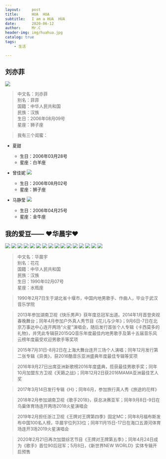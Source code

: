 ```yaml
---
layout:     post
title:      HUA  HUA 
subtitle:   I am a HUA  HUA 
date:       2020-06-12
author:     Mr.C
header-img: img/huahua.jpg
catalog: true
tags:
    - 生活

---
```



## 刘亦菲
![](http://www.c-blog.cc/img/liu.jpg)
> 中文名：刘亦菲 </br> 
别名：菲菲 </br> 
国籍：中华人民共和国 </br> 
民族：汉族 </br> 
生日：2006年08月09号 </br> 
星座：狮子座 </br> 

> 我有三个闺蜜：

- 夏甜
    - 生日：2006年03月28号
    - 星座：白羊座


- 曾佳妮
![](http://www.c-blog.cc/img/zeng.jpg)
    - 生日：2006年08月02号
    - 星座：狮子座


- 马静莹
![](http://www.c-blog.cc/img/ma.jpg)
    - 生日：2006年04月25号
    - 星座：金牛座

## 我的爱豆—— ♥华晨宇♥
![](http://www.c-blog.cc/img/huahua.jpg)
![](http://www.c-blog.cc/img/huahua1.jpg)
![](http://www.c-blog.cc/img/huahua2.jpg)
![](http://www.c-blog.cc/img/huahua3.jpg)
![](http://www.c-blog.cc/img/huahua4.jpg)
![](http://www.c-blog.cc/img/huahua5.jpg)
![](http://www.c-blog.cc/img/huahua6.jpg)
![](http://www.c-blog.cc/img/huahua7.jpg)
![](http://www.c-blog.cc/img/huahua8.jpg)
![](http://www.c-blog.cc/img/huahua9.jpg)
![](http://www.c-blog.cc/img/huahua10.jpg)
![](http://www.c-blog.cc/img/huahua11.jpg)
![](http://www.c-blog.cc/img/huahua12.jpg)
![](http://www.c-blog.cc/img/huahua13.jpg)
![](http://www.c-blog.cc/img/huahua14.jpg)
![](http://www.c-blog.cc/img/huahua15.jpg)
> 中文名：华晨宇 </br> 
别名：花花 </br> 
国籍：中华人民共和国 </br> 
民族：汉族 </br> 
生日：1990年02月07号 </br> 
星座：水瓶座 </br> 

> 1990年2月7日生于湖北省十堰市，中国内地男歌手、作曲人，毕业于武汉音乐学院 </br> 

> 2013年参加湖南卫视《快乐男声》获年度总冠军出道。2014年1月首登央视春晚舞台；同年4月参加户外真人秀节目《花儿与少年》；9月6日-7日在北京万事达中心连开两场“火星”演唱会，随后发行首张个人专辑《卡西莫多的礼物》，并凭此专辑获2015QQ音乐年度最佳内地男歌手及第十五届音乐风云榜年度最受欢迎男歌手等奖项 </br> 

> 2015年7月31日-8月2日在上海大舞台连开三场个人演唱；同年12月发行第二张专辑《异类》，获2016酷音乐亚洲盛典年度最佳专辑等奖项 </br> 

> 2016年9月27日出席亚洲新歌榜2016年度盛典，揽获最佳男歌手奖；同年10月加盟东方卫视《天籁之战》；同年12月2日获2016MAMA亚洲最佳艺人奖 </br> 

> 2017年3月14日发行专辑《H》；同年6月，参加旅行真人秀《旅途的花样》 </br> 

> 2018年2月参加湖南卫视《歌手2018》，获总决赛亚军；同年9月8日-9日在鸟巢体育场连开两场2018火星演唱会 </br> 

> 2019年2月担任浙江卫视《王牌对王牌第四季》固定MC；同年8月福布斯发布中国100名人榜，华晨宇位列33位；同年11月15日-17日在海口五源河体育场连开3场2019火星演唱会 </br> 

> 2020年2月21日再次加盟综艺节目《王牌对王牌第五季》；同年4月24日成为《歌手》首位90后冠军；5月8日，《新世界NEW WORLD》实体专辑开启预售 </br> 

